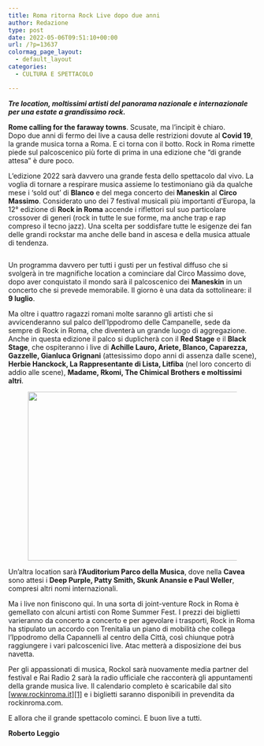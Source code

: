 ```yaml
---
title: Roma ritorna Rock Live dopo due anni
author: Redazione
type: post
date: 2022-05-06T09:51:10+00:00
url: /?p=13637
colormag_page_layout:
  - default_layout
categories:
  - CULTURA E SPETTACOLO

---
```

**_Tre location, moltissimi artisti del panorama nazionale e internazionale per una estate a grandissimo rock._**

**Rome calling for the faraway towns**. Scusate, ma l&#8217;incipit è chiaro.  
Dopo due anni di fermo dei live a causa delle restrizioni dovute al **Covid 19**, la grande musica torna a Roma. E ci torna con il botto. Rock in Roma rimette piede sul palcoscenico più forte di prima in una edizione che “di grande attesa” è dure poco. 

  
L&#8217;edizione 2022 sarà davvero una grande festa dello spettacolo dal vivo. La voglia di tornare a respirare musica assieme lo testimoniano già da qualche mese i &#8216;sold out&#8217; di **Blanco** e del mega concerto dei **Maneskin** al **Circo Massimo**. Considerato uno dei 7 festival musicali più importanti d&#8217;Europa, la 12° edizione di **Rock in Roma** accende i riflettori sul suo particolare crossover di generi (rock in tutte le sue forme, ma anche trap e rap compreso il tecno jazz). Una scelta per soddisfare tutte le esigenze dei fan delle grandi rockstar ma anche delle band in ascesa e della musica attuale di tendenza. <figure class="wp-block-image size-large">

<img decoding="async" src="https://progressonline.it/wp-content/uploads/2022/05/a119267a-010e-47c1-9a6b-1590ec45d744-1-1024x682.jpg" alt="" class="wp-image-13641" /> </figure> 

  
Un programma davvero per tutti i gusti per un festival diffuso che si svolgerà in tre magnifiche location a cominciare dal Circo Massimo dove, dopo aver conquistato il mondo sarà il palcoscenico dei **Maneskin** in un concerto che si prevede memorabile. Il giorno è una data da sottolineare: il **9 luglio**. 

Ma oltre i quattro ragazzi romani molte saranno gli artisti che si avvicenderanno sul palco dell&#8217;Ippodromo delle Campanelle, sede da sempre di Rock in Roma, che diventerà un grande luogo di aggregazione. Anche in questa edizione il palco si duplicherà con il **Red Stage** e il **Black Stage**, che ospiteranno i live di **Achille Lauro, Ariete, Blanco, Caparezza, Gazzelle, Gianluca Grignani** (attesissimo dopo anni di assenza dalle scene), **Herbie Hanckock, La Rappresentante di Lista, Litfiba** (nel loro concerto di addio alle scene), **Madame, Rkomi, The Chimical Brothers e moltissimi altri**.

<div class="wp-block-image">
  <figure class="alignright size-large is-resized"><img decoding="async" loading="lazy" src="https://progressonline.it/wp-content/uploads/2022/05/L1_4115-1160x773-1-1024x682.jpg" alt="" class="wp-image-13642" width="516" height="343" /></figure>
</div>

Un&#8217;altra location sarà **l’Auditorium Parco della Musica**, dove nella **Cavea** sono attesi i **Deep Purple, Patty Smith, Skunk Anansie e Paul Weller**, compresi altri nomi internazionali. 

  
Ma i live non finiscono qui. In una sorta di joint-venture Rock in Roma è gemellato con alcuni artisti con Rome Summer Fest. I prezzi dei biglietti varieranno da concerto a concerto e per agevolare i trasporti, Rock in Roma ha stipulato un accordo con Trenitalia un piano di mobilità che collega l’Ippodromo della Capannelli al centro della Città, così chiunque potrà raggiungere i vari palcoscenici live. Atac metterà a disposizione dei bus navetta. 

  
Per gli appassionati di musica, Rockol sarà nuovamente media partner del festival e Rai Radio 2 sarà la radio ufficiale che racconterà gli appuntamenti della grande musica live. Il calendario completo è scaricabile dal sito [www.rockinroma.it][1] e i biglietti saranno disponibili in prevendita da rockinroma.com.

  
E allora che il grande spettacolo cominci. E buon live a tutti.



**Roberto Leggio**

 [1]: http://www.rockinroma.it